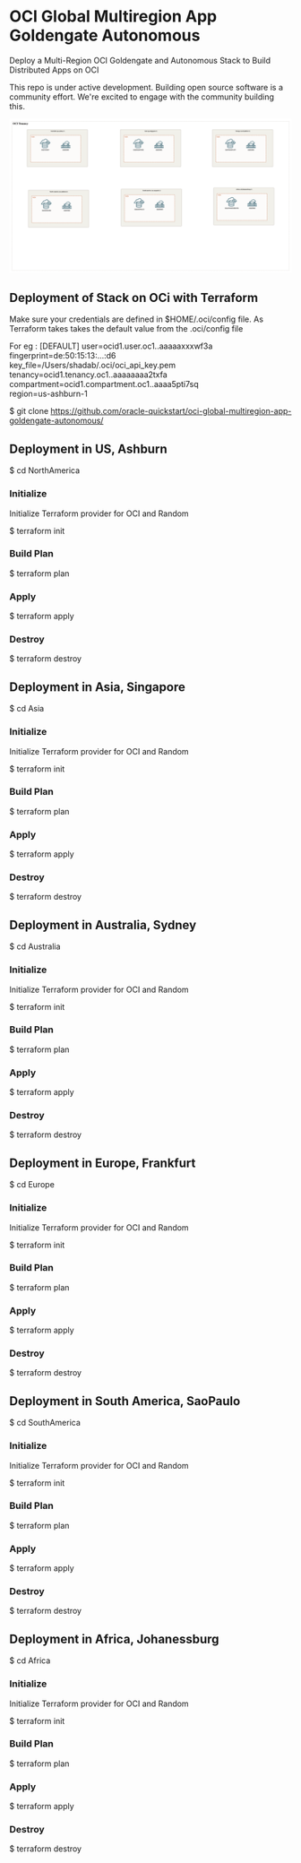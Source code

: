 # OCI Global Multiregion App Goldengate Autonomous
Deploy a Multi-Region OCI Goldengate and Autonomous Stack to Build Distributed Apps on OCI

This repo is under active development.  Building open source software is a community effort.  We're excited to engage with the community building this.

![OCI GG ADB](https://github.com/oracle-quickstart/oci-global-multiregion-app-goldengate-autonomous/blob/0032542f901a7d901daa2de3ae875c944ac76e07/OCI%20Goldengate%20MultiRegion%20App.png)

## Deployment of Stack on OCi with Terraform 

Make sure your credentials are defined in $HOME/.oci/config file. As Terraform takes takes the default value from the .oci/config file

For eg : [DEFAULT]
user=ocid1.user.oc1..aaaaaxxxwf3a \
fingerprint=de:50:15:13:...:d6 \
key_file=/Users/shadab/.oci/oci_api_key.pem \
tenancy=ocid1.tenancy.oc1..aaaaaaaa2txfa \
compartment=ocid1.compartment.oc1..aaaa5pti7sq \
region=us-ashburn-1

$ git clone https://github.com/oracle-quickstart/oci-global-multiregion-app-goldengate-autonomous/ 

## Deployment in US, Ashburn
$ cd NorthAmerica

### Initialize
Initialize Terraform provider for OCI and Random

$ terraform init

### Build Plan

$ terraform plan 

### Apply

$ terraform apply 

### Destroy

$ terraform destroy 

## Deployment in Asia, Singapore
$ cd Asia

### Initialize
Initialize Terraform provider for OCI and Random

$ terraform init

### Build Plan

$ terraform plan 

### Apply

$ terraform apply 

### Destroy

$ terraform destroy 

## Deployment in Australia, Sydney
$ cd Australia

### Initialize
Initialize Terraform provider for OCI and Random

$ terraform init

### Build Plan

$ terraform plan 

### Apply

$ terraform apply 

### Destroy

$ terraform destroy 

## Deployment in Europe, Frankfurt
$ cd Europe

### Initialize
Initialize Terraform provider for OCI and Random

$ terraform init

### Build Plan

$ terraform plan 

### Apply

$ terraform apply 

### Destroy

$ terraform destroy 

## Deployment in South America, SaoPaulo
$ cd SouthAmerica

### Initialize
Initialize Terraform provider for OCI and Random

$ terraform init

### Build Plan

$ terraform plan 

### Apply

$ terraform apply 

### Destroy

$ terraform destroy 

## Deployment in Africa, Johanessburg
$ cd Africa

### Initialize
Initialize Terraform provider for OCI and Random

$ terraform init

### Build Plan

$ terraform plan 

### Apply

$ terraform apply 

### Destroy

$ terraform destroy 






